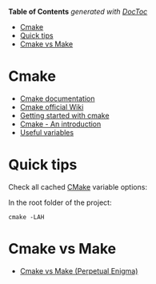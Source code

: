 <!-- START doctoc generated TOC please keep comment here to allow auto update -->
<!-- DON'T EDIT THIS SECTION, INSTEAD RE-RUN doctoc TO UPDATE -->
**Table of Contents**  *generated with [DocToc](https://github.com/thlorenz/doctoc)*

- [Cmake](#cmake)
- [Quick tips](#quick-tips)
- [Cmake vs Make](#cmake-vs-make)

<!-- END doctoc generated TOC please keep comment here to allow auto update -->

# Cmake
* [Cmake documentation](https://cmake.org/documentation/)
* [Cmake official Wiki](https://cmake.org/Wiki/CMake)
* [Getting started with cmake](http://mathnathan.com/2010/07/getting-started-with-cmake/)
* [Cmake - An introduction](http://www.cs.swarthmore.edu/~adanner/tips/cmake.php)
* [Useful variables](https://cmake.org/Wiki/CMake_Useful_Variables#Prefixes.2C_Suffixes_.28Postfixes.29.2C_and_Extensions)

# Quick tips

Check all cached [CMake](http://linux.die.net/man/1/cmake) variable options:

In the root folder of the project:
```
cmake -LAH
```

# Cmake vs Make
* [Cmake vs Make (Perpetual Enigma)](http://prateekvjoshi.com/2014/02/01/cmake-vs-make/)
